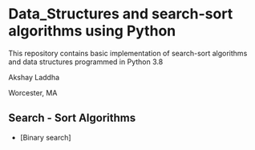 # Data_Structures and search-sort algorithms using Python

This repository contains basic implementation of search-sort algorithms and data structures programmed in Python 3.8

Akshay Laddha

Worcester, MA

## Search - Sort Algorithms
   * [Binary search]

